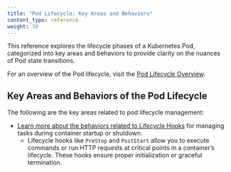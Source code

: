 ```yaml
---
title: "Pod Lifecycle: Key Areas and Behaviors"
content_type: reference
weight: 30
---
```


<!-- overview -->

This reference explores the lifecycle phases of a Kubernetes Pod, categorized into key areas and behaviors to provide clarity on the nuances of Pod state transitions.

For an overview of the Pod lifecycle, visit the [Pod Lifecycle Overview](docs/concepts/workloads/pods/pod-lifecycle/).

<!-- body -->

## Key Areas and Behaviors of the Pod Lifecycle

The following are the key areas related to pod lifecycle management:

- [Learn more about the behaviors related to Lifecycle Hooks](/docs/reference/lifecycle-events/hooks/) for managing tasks during container startup or shutdown.
  - Lifecycle hooks like `PreStop` and `PostStart` allow you to execute commands or run HTTP requests at critical points in a container’s lifecycle. These hooks ensure proper initialization or graceful termination.

<!--  
- [Learn more about the behaviors related to Probes](/docs/reference/lifecycle-events/probes/) for container health and readiness checks.
  - Probes like `liveness`, `readiness`, `startup` are used to monitor and manage container health and availability.These probes ensure that containers function correctly and are ready to handle traffic.
-->